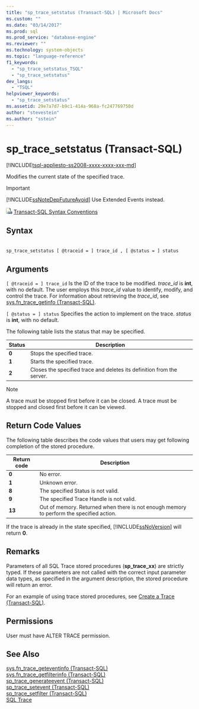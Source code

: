 ```yaml
---
title: "sp_trace_setstatus (Transact-SQL) | Microsoft Docs"
ms.custom: ""
ms.date: "03/14/2017"
ms.prod: sql
ms.prod_service: "database-engine"
ms.reviewer: ""
ms.technology: system-objects
ms.topic: "language-reference"
f1_keywords: 
  - "sp_trace_setstatus_TSQL"
  - "sp_trace_setstatus"
dev_langs: 
  - "TSQL"
helpviewer_keywords: 
  - "sp_trace_setstatus"
ms.assetid: 29e7a7d7-b9c1-414a-968a-fc247769750d
author: "stevestein"
ms.author: "sstein"
---
```

# sp_trace_setstatus (Transact-SQL)
[!INCLUDE[tsql-appliesto-ss2008-xxxx-xxxx-xxx-md](../../includes/tsql-appliesto-ss2008-xxxx-xxxx-xxx-md.md)]

  Modifies the current state of the specified trace.  
  
> [!IMPORTANT]  
>  [!INCLUDE[ssNoteDepFutureAvoid](../../includes/ssnotedepfutureavoid-md.md)] Use Extended Events instead.  
  
 ![Topic link icon](../../database-engine/configure-windows/media/topic-link.gif "Topic link icon") [Transact-SQL Syntax Conventions](../../t-sql/language-elements/transact-sql-syntax-conventions-transact-sql.md)  
  
## Syntax  
  
```  
  
sp_trace_setstatus [ @traceid = ] trace_id , [ @status = ] status  
```  
  
## Arguments  
`[ @traceid = ] trace_id`
 Is the ID of the trace to be modified. *trace_id* is **int**, with no default. The user employs this *trace_id* value to identify, modify, and control the trace. For information about retrieving the *trace_id*, see [sys.fn_trace_getinfo &#40;Transact-SQL&#41;](../../relational-databases/system-functions/sys-fn-trace-getinfo-transact-sql.md).  
  
`[ @status = ] status`
 Specifies the action to implement on the trace. *status* is **int**, with no default.  
  
 The following table lists the status that may be specified.  
  
|Status|Description|  
|------------|-----------------|  
|**0**|Stops the specified trace.|  
|**1**|Starts the specified trace.|  
|**2**|Closes the specified trace and deletes its definition from the server.|  
  
> [!NOTE]  
>  A trace must be stopped first before it can be closed. A trace must be stopped and closed first before it can be viewed.  
  
## Return Code Values  
 The following table describes the code values that users may get following completion of the stored procedure.  
  
|Return code|Description|  
|-----------------|-----------------|  
|**0**|No error.|  
|**1**|Unknown error.|  
|**8**|The specified Status is not valid.|  
|**9**|The specified Trace Handle is not valid.|  
|**13**|Out of memory. Returned when there is not enough memory to perform the specified action.|  
  
 If the trace is already in the state specified, [!INCLUDE[ssNoVersion](../../includes/ssnoversion-md.md)] will return **0**.  
  
## Remarks  
 Parameters of all SQL Trace stored procedures (**sp_trace_xx**) are strictly typed. If these parameters are not called with the correct input parameter data types, as specified in the argument description, the stored procedure will return an error.  
  
 For an example of using trace stored procedures, see [Create a Trace &#40;Transact-SQL&#41;](../../relational-databases/sql-trace/create-a-trace-transact-sql.md).  
  
## Permissions  
 User must have ALTER TRACE permission.  
  
## See Also  
 [sys.fn_trace_geteventinfo &#40;Transact-SQL&#41;](../../relational-databases/system-functions/sys-fn-trace-geteventinfo-transact-sql.md)   
 [sys.fn_trace_getfilterinfo &#40;Transact-SQL&#41;](../../relational-databases/system-functions/sys-fn-trace-getfilterinfo-transact-sql.md)   
 [sp_trace_generateevent &#40;Transact-SQL&#41;](../../relational-databases/system-stored-procedures/sp-trace-generateevent-transact-sql.md)   
 [sp_trace_setevent &#40;Transact-SQL&#41;](../../relational-databases/system-stored-procedures/sp-trace-setevent-transact-sql.md)   
 [sp_trace_setfilter &#40;Transact-SQL&#41;](../../relational-databases/system-stored-procedures/sp-trace-setfilter-transact-sql.md)   
 [SQL Trace](../../relational-databases/sql-trace/sql-trace.md)  
  
  
